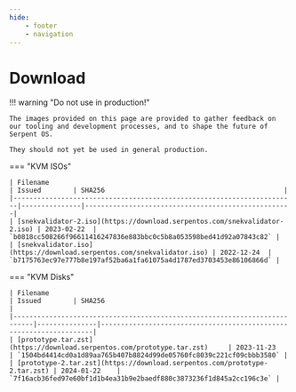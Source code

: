 ```yaml
---
hide:
    - footer
    - navigation
---
```


# Download

!!! warning "Do not use in production!"

    The images provided on this page are provided to gather feedback on our tooling and development processes, and to shape the future of Serpent OS.

    They should not yet be used in general production.

=== "KVM ISOs"

    | Filename                                                              | Issued        | SHA256                                             |
    |-----------------------------------------------------------------------|---------------|----------------------------------------------------|
    | [snekvalidator-2.iso](https://download.serpentos.com/snekvalidator-2.iso) | 2023-02-22  | `b0818cc508266f96611416247836e883bbc0c5b8a053598bed41d92a07843c82` |
    | [snekvalidator.iso](https://download.serpentos.com/snekvalidator.iso) | 2022-12-24  | `b7175763ec97e777b8e197af52ba6a1fa61075a4d1787ed3703453e86106866d` |

=== "KVM Disks"


    | Filename                                                                  | Issued        | SHA256                                                             |
    |---------------------------------------------------------------------------|---------------|--------------------------------------------------------------------|
    | [prototype.tar.zst](https://download.serpentos.com/prototype.tar.zst)     | 2023-11-23    | `1504bd4414cd0a1d89aa765b407b8824d99de05760fc8039c221cf09cbbb3580` |
    | [prototype-2.tar.zst](https://download.serpentos.com/prototype-2.tar.zst) | 2024-01-22    | `7f16acb36fed97e60bf1d1b4ea31b9e2baedf880c3873236f1d845a2cc196c3e` |

